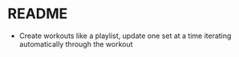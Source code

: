 # README

* Create workouts like a playlist, update one set at a time iterating
  automatically through the workout
